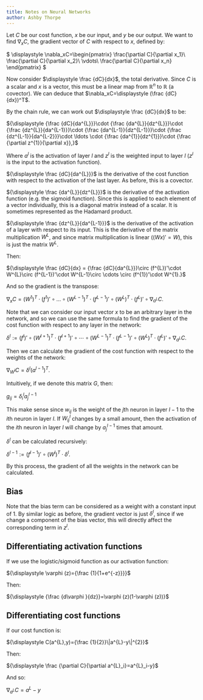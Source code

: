 ```yaml
---
title: Notes on Neural Networks
author: Ashby Thorpe
---
```


Let $C$ be our cost function, $x$ be our input, and $y$ be our output.
We want to find $\nabla_xC$, the gradient vector of $C$ with respect to $x$,
defined by:

$
\displaystyle
\nabla_xC=\begin{pmatrix}
\frac{\partial C}{\partial x_1}\\
\frac{\partial C}{\partial x_2}\\
\vdots\\
\frac{\partial C}{\partial x_n}
\end{pmatrix}
$

Now consider $\displaystyle \frac {dC}{dx}$, the total derivative. Since $C$ is
a scalar and $x$ is a vector, this must be a linear map from $\mathbb{R}^n$ to
$\mathbb{R}$ (a covector). We can deduce that
$\nabla_xC=\displaystyle (\frac {dC}{dx})^T$.

By the chain rule, we can work out $\displaystyle \frac {dC}{dx}$ to be:

${\displaystyle {\frac {dC}{da^{L}}}\cdot {\frac {da^{L}}{dz^{L}}}\cdot {\frac {dz^{L}}{da^{L-1}}}\cdot {\frac {da^{L-1}}{dz^{L-1}}}\cdot {\frac {dz^{L-1}}{da^{L-2}}}\cdot \ldots \cdot {\frac {da^{1}}{dz^{1}}}\cdot {\frac {\partial z^{1}}{\partial x}},}$

Where $a^l$ is the activation of layer $l$ and $z^l$ is the weighted input to
layer $l$ ($z^l$ is the input to the activation function).

${\displaystyle \frac {dC}{da^{L}}}$ is the derivative of the cost function with respect to
the activation of the last layer. As before, this is a covector.

${\displaystyle \frac {da^{L}}{dz^{L}}}$ is the derivative of the activation function (e.g.
the sigmoid function). Since this is applied to each element of a vector
individually, this is a diagonal matrix instead of a scalar. It is
sometimes represented as the Hadamard product.

${\displaystyle \frac {dz^{L}}{da^{L-1}}}$ is the derivative of the activation
of a layer with respect to its input. This is the derivative of the matrix
multiplication $W^L$, and since matrix multiplication is linear
(${\displaystyle (Wx)'=W}$), this is just the matrix $W^L$.

Then:

${\displaystyle \frac {dC}{dx} = {\frac {dC}{da^{L}}}\circ (f^{L})'\cdot W^{L}\circ (f^{L-1})'\cdot W^{L-1}\circ \cdots \circ (f^{1})'\cdot W^{1}.}$

And so the gradient is the transpose:

${\displaystyle \nabla _{x}C=(W^{1})^{T}\cdot (f^{1})'\circ \ldots \circ (W^{L-1})^{T}\cdot (f^{L-1})'\circ (W^{L})^{T}\cdot (f^{L})'\circ \nabla _{a^{L}}C.}$

Note that we can consider our input vector $x$ to be an arbitrary layer in the
network, and so we can use the same formula to find the gradient of the cost
function with respect to any layer in the network:

${\displaystyle \delta ^{l}:=(f^{l})'\circ (W^{l+1})^{T}\cdot (f^{l+1})'\circ \cdots \circ (W^{L-1})^{T}\cdot (f^{L-1})'\circ (W^{L})^{T}\cdot (f^{L})'\circ \nabla _{a^{L}}C.}$

Then we can calculate the gradient of the cost function with respect to the
weights of the network:

${\displaystyle \nabla _{W^{l}}C=\delta ^{l}(a^{l-1})^{T}.}$

Intuitively, if we denote this matrix $G$, then:

${\displaystyle g_{ij} = \delta^l_i a^{l-1}_j}$

This make sense since $w_{ij}$ is the weight of the $j$th neuron in layer $l-1$
to the $i$th neuron in layer $l$. If $W^l_{ij}$ changes by a small amount, then
the activation of the $i$th neuron in layer $l$ will change by $a^{l-1}_j$ times
that amount.

$\delta^l$ can be calculated recursively:

${\displaystyle \delta ^{l-1}:=(f^{l-1})'\circ (W^{l})^{T}\cdot \delta ^{l}.}$

By this process, the gradient of all the weights in the network can be
calculated.

## Bias

Note that the bias term can be considered as a weight with a constant input
of 1. By similar logic as before, the gradient vector is just $\delta^l$,
since if we change a component of the bias vector, this will directly affect
the corresponding term in $z^l$.

## Differentiating activation functions

If we use the logistic/sigmoid function as our activation function:

${\displaystyle \varphi (z)={\frac {1}{1+e^{-z}}}}$

Then:

${\displaystyle {\frac {d\varphi }{dz}}=\varphi (z)(1-\varphi (z))}$

## Differentiating cost functions

If our cost function is:

${\displaystyle C(a^{L},y)={\frac {1}{2}}\|a^{L}-y\|^{2}}$

Then:

${\displaystyle \frac {\partial C}{\partial a^{L}_i}=a^{L}_i-y}$

And so:

${\displaystyle \nabla _{a^{L}}C=a^{L}-y}$
